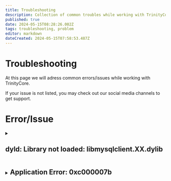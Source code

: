 ```yaml
---
title: Troubleshooting
description: Collection of common troubles while working with TrinityCore
published: true
date: 2024-05-15T08:28:26.002Z
tags: troubleshooting, problem
editor: markdown
dateCreated: 2024-05-15T07:58:53.487Z
---
```


# Troubleshooting
At this page we will adress common errors/issues while working with TrinityCore.

If your issue is not listed, you may check out our social media channels to get support.

# Error/Issue

<details>
<summary><h2 style="display:inline-block">dyld: Library not loaded: libmysqlclient.XX.dylib</h2></summary>  
  
  # Tabs {.tabset}
  ## Issue

  Under macOS if you try to run the core and get the following error:

  ```bash
  dyld: Library not loaded: libmysqlclient.18.dylib

  Referenced from: /your/path/to/bin/./worldserver
  Reason: image not found
  Trace/BPT trap: 5
  ```

  This means it is looking for libmysqlclient.18.dylib file under /usr/lib/ folder but that file is not there.

  ## Solution

  The solution is to locate that file and create a symbolic link under /usr/lib/ by typing:

  ```bash
  sudo ln -s /path/to/your/libmysqlclient.18.dylib /usr/lib/libmysqlclient.18.dylib
  ```

  For example:

  ```bash
  sudo ln -s /usr/local/mysql/lib/libmysqlclient.18.dylib /usr/lib/libmysqlclient.18.dylib
  ```
</details>

<details>
<summary><h2 style="display:inline-block">Application Error: 0xc000007b</h2></summary>  
  
  # Tabs {.tabset}
  ## Issue

  The following error appears when launching worldserver.exe, authserver.exe or bnetserver.exe:

  ```bash
  Application Error

  The application was unable to start correctly (0xc000007b). Click OK to close the application.
  ```

  ## Solution1

  This error usually happens when mixing 32 bit and 64 bit DLLs.

  It means that if you compiled TC in 32 bits mode (CMake option selected was "Visual Studio 12 2013") you will need the required DLLs in 32 bits as well.
  If you compiled TC in 64 bits mode (Cmake option selected was "Visual Studio 12 2013 Win64") you need all the DLLs in 64 bits mode. 
  ---
  **NOTE**

  It works with almost all markdown flavours (the below blank line matters).

  ---

  ## Solution2

  Any content here will go into the third tab...
</details>

